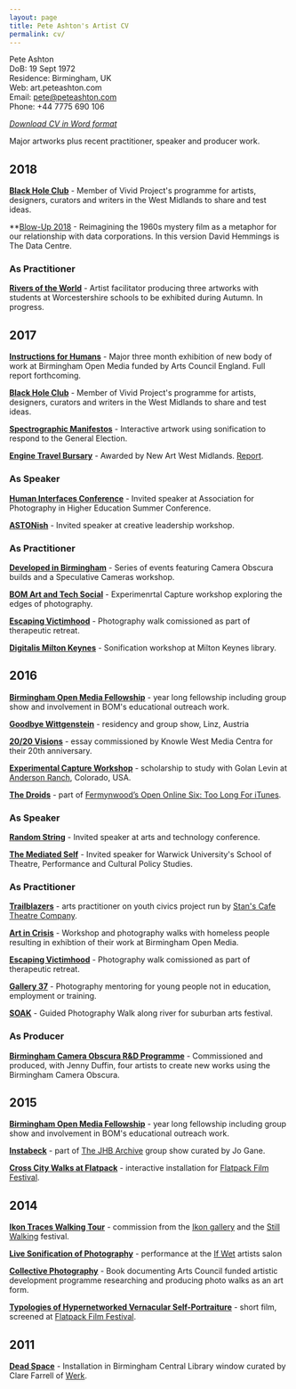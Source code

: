 ```yaml
---
layout: page
title: Pete Ashton's Artist CV
permalink: cv/
---
```


Pete Ashton  DoB: 19 Sept 1972  Residence: Birmingham, UK  Web: art.peteashton.com  Email: pete@peteashton.com  Phone: +44 7775 690 106  

*[Download CV in Word format](http://art.peteashton.com/assets/docs/peteashton_artists_cv_2018_apr.docx)*

Major artworks plus recent practitioner, speaker and producer work.

## 2018

**[Black Hole Club](http://www.vividprojects.org.uk/programme/blackholeclub2018/)** - Member of Vivid Project's programme for artists, designers, curators and writers in the West Midlands to share and test ideas.


**[Blow-Up 2018](http://art.peteashton.com/blow-up-2018/) - Reimagining the 1960s mystery film as a metaphor for our relationship with data corporations. In this version David Hemmings is The Data Centre.


### As Practitioner

**[Rivers of the World](https://thamesfestivaltrust.org/our-work/education-programme/rivers-of-the-world)** - Artist facilitator producing three artworks with students at Worcestershire schools to be exhibited during Autumn. In progress.  

## 2017

**[Instructions for Humans](http://art.peteashton.com/instructions-for-humans/)** - Major three month exhibition of new body of work at Birmingham Open Media funded by Arts Council England. Full report forthcoming. 

**[Black Hole Club](http://www.vividprojects.org.uk/programme/black-hole-club-2017/)** - Member of Vivid Project's programme for artists, designers, curators and writers in the West Midlands to share and test ideas.

**[Spectrographic Manifestos](http://art.peteashton.com/spectrographic_manifestoes/)** - Interactive artwork using sonification to respond to the General Election. 

**[Engine Travel Bursary](http://newartwestmidlands.co.uk/programme/engine/)** - Awarded by New Art West Midlands. [Report](http://newartwestmidlands.co.uk/editorial/pete-ashton-on-ars-electronica-linz/).

### As Speaker

**[Human Interfaces Conference](http://aphe.ac.uk/humaninterfaces/)** - Invited speaker at Association for Photography in Higher Education Summer Conference.

**[ASTONish](https://www.astonishleadership.com)** - Invited speaker at creative leadership workshop.


### As Practitioner

**[Developed in Birmingham](https://www.developedinbirmingham.com)** - Series of events featuring Camera Obscura builds and a Speculative Cameras workshop. 

**[BOM Art and Tech Social](http://www.bom.org.uk/event/artandtech-pete-ashton/)** - Experimenrtal Capture workshop exploring the edges of photography.

**[Escaping Victimhood](http://www.escapingvictimhood.com)** - Photography walk comissioned as part of therapeutic retreat. 

**[Digitalis Milton Keynes](http://digitalismk.org)** - Sonification workshop at Milton Keynes library.

## 2016

**[Birmingham Open Media Fellowship](http://www.bom.org.uk/bom-fellows/)** - year long fellowship including group show and involvement in BOM's educational outreach work. 

**[Goodbye Wittgenstein](http://art.peteashton.com/goodbye-wittgenstein/)** - residency and group show, Linz, Austria

**[20/20 Visions](http://art.peteashton.com/kwmc/)** - essay commissioned by Knowle West Media Centra for their 20th anniversary.

**[Experimental Capture Workshop](http://golancourses.net/capture2016/)** - scholarship to study with Golan Levin at [Anderson Ranch](https://www.andersonranch.org), Colorado, USA. 
**[The Droids](http://art.peteashton.com/the-droids/)** - part of [Fermynwood’s Open Online Six: Too Long For iTunes](http://www.fermynwoods.co.uk/current-programme/open-online-six/).

### As Speaker

**[Random String](http://randomstring.co)** - Invited speaker at arts and technology conference.

**[The Mediated Self](http://readinglists.warwick.ac.uk/modules/th982.html)** - Invited speaker for Warwick University's School of Theatre, Performance and Cultural Policy Studies.

### As Practitioner

**[Trailblazers](http://www.stanscafe.co.uk/trailblazers.html)** - arts practitioner on youth civics project run by [Stan's Cafe Theatre Company](http://www.stanscafe.co.uk).

**[Art in Crisis](http://www.bom.org.uk/event/art-in-crisis/)** - Workshop and photography walks with homeless people resulting in exhibtion of their work at Birmingham Open Media. 

**[Escaping Victimhood](http://www.escapingvictimhood.com)** - Photography walk comissioned as part of therapeutic retreat. 

**[Gallery 37](http://digitalbirmingham.co.uk/blog/2016/07/15/birmingham-youth-arts-programme-to-provide-free-training-in-coding/)** - Photography mentoring for young people not in education, employment or training. 

**[SOAK](https://artsforumsellyoak.wordpress.com/2016/04/21/art-soak-12-15-may-2016/)** - Guided Photography Walk along river for suburban arts festival.

### As Producer

**[Birmingham Camera Obscura R&D Programme](http://bhamobscura.com/artworks/)** - Commissioned and produced, with Jenny Duffin, four artists to create new works using the Birmingham Camera Obscura.

## 2015

**[Birmingham Open Media Fellowship](http://www.bom.org.uk/bom-fellows/)** - year long fellowship including group show and involvement in BOM's educational outreach work. 
**[Instabeck](http://art.peteashton.com/instabeck)** - part of [The JHB Archive](http://www.jogane.co.uk/projects/286/lost-sculpture-the-jhb-archive/) group show curated by Jo Gane.

**[Cross City Walks at Flatpack](http://art.peteashton.com/xcw-flatpack/)** - interactive installation for [Flatpack Film Festival](http://flatpackfestival.org.uk).## 2014
**[Ikon Traces Walking Tour](http://art.peteashton.com/ikon-traces/)** - commission from the [Ikon gallery](https://ikon-gallery.org) and the [Still Walking](http://www.stillwalking.org) festival.

**[Live Sonification of Photography](http://art.peteashton.com/live-sonification-photography/)** - performance at the [If Wet](http://www.ifwet.org.uk/documentation/if-wet-19-photo-documentation/) artists salon

**[Collective Photography](https://leanpub.com/collectivephotography)** - Book documenting Arts Council funded artistic development programme researching and producing photo walks as an art form. 

**[Typologies of Hypernetworked Vernacular Self-Portraiture](https://vimeo.com/90148397)** - short film, screened at [Flatpack Film Festival](http://flatpackfestival.org.uk).

## 2011

**[Dead Space](https://www.flickr.com/photos/peteashton/albums/72157626551649992)** - Installation in Birmingham Central Library window curated by Clare Farrell of [Werk](http://www.werk.org.uk).	

